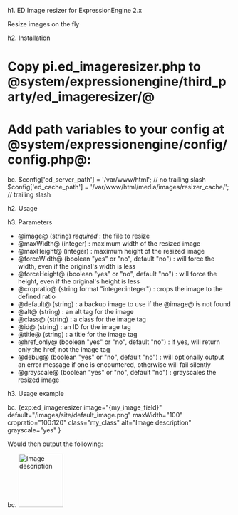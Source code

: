 h1. ED Image resizer for ExpressionEngine 2.x

Resize images on the fly

h2. Installation

# Copy pi.ed_imageresizer.php to @system/expressionengine/third_party/ed_imageresizer/@
# Add path variables to your config at @system/expressionengine/config/config.php@:

bc. $config['ed_server_path'] = '/var/www/html'; // no trailing slash
$config['ed_cache_path'] = '/var/www/html/media/images/resizer_cache/'; // trailing slash

h2. Usage

h3. Parameters

* @image@ (string) _required_ : the file to resize
* @maxWidth@ (integer) : maximum width of the resized image
* @maxHeight@ (integer) : maximum height of the resized image
* @forceWidth@ (boolean "yes" or "no", default "no") : will force the width, even if the original's width is less
* @forceHeight@ (boolean "yes" or "no", default "no") : will force the height, even if the original's height is less
* @cropratio@ (string format "integer:integer") : crops the image to the defined ratio
* @default@ (string) : a backup image to use if the @image@ is not found
* @alt@ (string) : an alt tag for the image
* @class@ (string) : a class for the image tag
* @id@ (string) : an ID for the image tag
* @title@ (string) : a title for the image tag
* @href_only@ (boolean "yes" or "no", default "no") : if yes, will return only the href, not the image tag
* @debug@ (boolean "yes" or "no", default "no") : will optionally output an error message if one is encountered, otherwise will fail silently
* @grayscale@ (boolean "yes" or "no", default "no") : grayscales the resized image

h3. Usage example

bc. {exp:ed_imageresizer
    image="{my_image_field}"
    default="/images/site/default_image.png"
    maxWidth="100"
    cropratio="100:120"
    class="my_class"
    alt="Image description"
    grayscale="yes"
    }

Would then output the following:

bc. <img src="/media/images/resizer_cache/resized_image.jpg" width="100" height="120" alt="Image description" />
